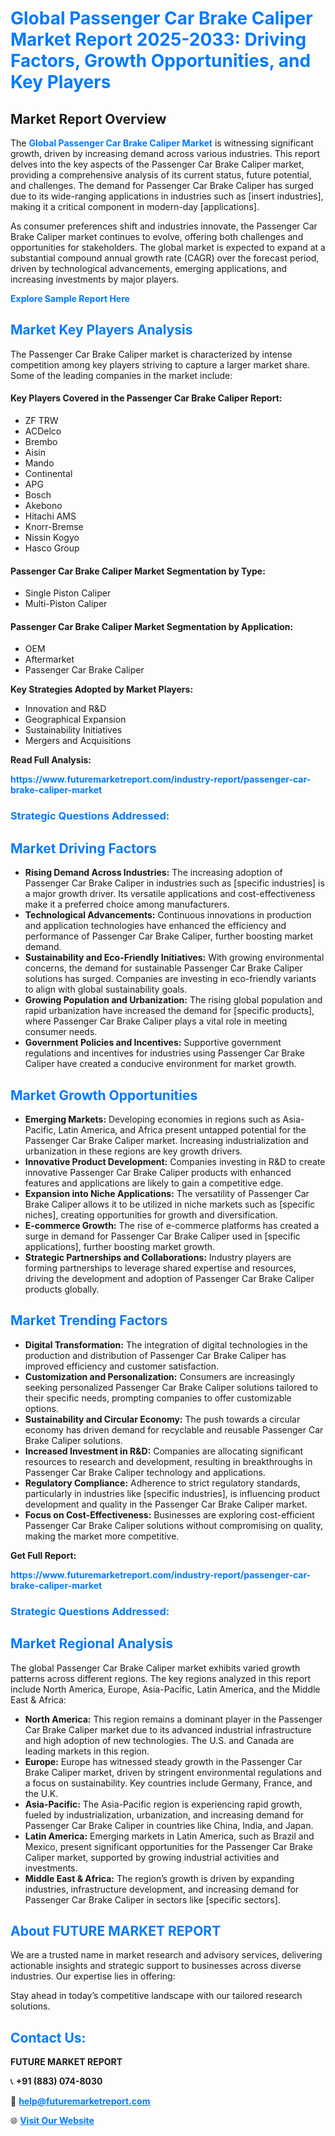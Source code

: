 <h1 style="color: #007BFF;">Global Passenger Car Brake Caliper Market Report 2025-2033: Driving Factors, Growth Opportunities, and Key Players</h1>

<section id="overview">
<h2>Market Report Overview</h2>
<p>The <a href="https://www.futuremarketreport.com/industry-report/passenger-car-brake-caliper-market" style="color: #007BFF; text-decoration: none;"><strong>Global Passenger Car Brake Caliper Market</strong></a> is witnessing significant growth, driven by increasing demand across various industries. This report delves into the key aspects of the Passenger Car Brake Caliper market, providing a comprehensive analysis of its current status, future potential, and challenges. The demand for Passenger Car Brake Caliper has surged due to its wide-ranging applications in industries such as [insert industries], making it a critical component in modern-day [applications].</p>
<p>As consumer preferences shift and industries innovate, the Passenger Car Brake Caliper market continues to evolve, offering both challenges and opportunities for stakeholders. The global market is expected to expand at a substantial compound annual growth rate (CAGR) over the forecast period, driven by technological advancements, emerging applications, and increasing investments by major players.</p>
</section>

<section id="overview">
<p><a href="https://www.futuremarketreport.com/request-sample/reportId=126678" style="color: #007BFF; text-decoration: none;"><strong>Explore Sample Report Here</strong></a></p>
</section>

<section id="key-players">
<h2 style="color: #007BFF;">Market Key Players Analysis</h2>
<p>The Passenger Car Brake Caliper market is characterized by intense competition among key players striving to capture a larger market share. Some of the leading companies in the market include:</p>
<h4>Key Players Covered in the Passenger Car Brake Caliper Report:</h4>
<ul><li>ZF TRW</li><li>ACDelco</li><li>Brembo</li><li>Aisin</li><li>Mando</li><li>Continental</li><li>APG</li><li>Bosch</li><li>Akebono</li><li>Hitachi AMS</li><li>Knorr-Bremse</li><li>Nissin Kogyo</li><li>Hasco Group</li></ul>
<h4>Passenger Car Brake Caliper Market Segmentation by Type:</h4>
<ul><li>Single Piston Caliper</li><li>Multi-Piston Caliper</li></ul>

<h4>Passenger Car Brake Caliper Market Segmentation by Application:</h4>
<ul><li>OEM</li><li>Aftermarket</li><li>Passenger Car Brake Caliper</li></ul>
<p><strong>Key Strategies Adopted by Market Players:</strong></p>
<ul>
<li>Innovation and R&D</li>
<li>Geographical Expansion</li>
<li>Sustainability Initiatives</li>
<li>Mergers and Acquisitions</li>
</ul>
</section>

<section>
<p><strong>Read Full Analysis: </strong></p><a href="https://www.futuremarketreport.com/industry-report/passenger-car-brake-caliper-market" style="color: #007BFF; text-decoration: none;"><strong>https://www.futuremarketreport.com/industry-report/passenger-car-brake-caliper-market</strong></a>
<h3 style="color: #007BFF;">Strategic Questions Addressed:</h3>
</section>

<section id="driving-factors">
<h2 style="color: #007BFF;">Market Driving Factors</h2>
<ul>
<li><strong>Rising Demand Across Industries:</strong> The increasing adoption of Passenger Car Brake Caliper in industries such as [specific industries] is a major growth driver. Its versatile applications and cost-effectiveness make it a preferred choice among manufacturers.</li>
<li><strong>Technological Advancements:</strong> Continuous innovations in production and application technologies have enhanced the efficiency and performance of Passenger Car Brake Caliper, further boosting market demand.</li>
<li><strong>Sustainability and Eco-Friendly Initiatives:</strong> With growing environmental concerns, the demand for sustainable Passenger Car Brake Caliper solutions has surged. Companies are investing in eco-friendly variants to align with global sustainability goals.</li>
<li><strong>Growing Population and Urbanization:</strong> The rising global population and rapid urbanization have increased the demand for [specific products], where Passenger Car Brake Caliper plays a vital role in meeting consumer needs.</li>
<li><strong>Government Policies and Incentives:</strong> Supportive government regulations and incentives for industries using Passenger Car Brake Caliper have created a conducive environment for market growth.</li>
</ul>
</section>

<section id="growth-opportunities">
<h2 style="color: #007BFF;">Market Growth Opportunities</h2>
<ul>
<li><strong>Emerging Markets:</strong> Developing economies in regions such as Asia-Pacific, Latin America, and Africa present untapped potential for the Passenger Car Brake Caliper market. Increasing industrialization and urbanization in these regions are key growth drivers.</li>
<li><strong>Innovative Product Development:</strong> Companies investing in R&D to create innovative Passenger Car Brake Caliper products with enhanced features and applications are likely to gain a competitive edge.</li>
<li><strong>Expansion into Niche Applications:</strong> The versatility of Passenger Car Brake Caliper allows it to be utilized in niche markets such as [specific niches], creating opportunities for growth and diversification.</li>
<li><strong>E-commerce Growth:</strong> The rise of e-commerce platforms has created a surge in demand for Passenger Car Brake Caliper used in [specific applications], further boosting market growth.</li>
<li><strong>Strategic Partnerships and Collaborations:</strong> Industry players are forming partnerships to leverage shared expertise and resources, driving the development and adoption of Passenger Car Brake Caliper products globally.</li>
</ul>
</section>

<section id="trending-factors">
<h2 style="color: #007BFF;">Market Trending Factors</h2>
<ul>
<li><strong>Digital Transformation:</strong> The integration of digital technologies in the production and distribution of Passenger Car Brake Caliper has improved efficiency and customer satisfaction.</li>
<li><strong>Customization and Personalization:</strong> Consumers are increasingly seeking personalized Passenger Car Brake Caliper solutions tailored to their specific needs, prompting companies to offer customizable options.</li>
<li><strong>Sustainability and Circular Economy:</strong> The push towards a circular economy has driven demand for recyclable and reusable Passenger Car Brake Caliper solutions.</li>
<li><strong>Increased Investment in R&D:</strong> Companies are allocating significant resources to research and development, resulting in breakthroughs in Passenger Car Brake Caliper technology and applications.</li>
<li><strong>Regulatory Compliance:</strong> Adherence to strict regulatory standards, particularly in industries like [specific industries], is influencing product development and quality in the Passenger Car Brake Caliper market.</li>
<li><strong>Focus on Cost-Effectiveness:</strong> Businesses are exploring cost-efficient Passenger Car Brake Caliper solutions without compromising on quality, making the market more competitive.</li>
</ul>
</section>

<section>
<p><strong>Get Full Report: </strong></p><a href="https://www.futuremarketreport.com/industry-report/passenger-car-brake-caliper-market" style="color: #007BFF; text-decoration: none;"><strong>https://www.futuremarketreport.com/industry-report/passenger-car-brake-caliper-market</strong></a>
<h3 style="color: #007BFF;">Strategic Questions Addressed:</h3>
</section>


<section id="regional-analysis">
<h2 style="color: #007BFF;">Market Regional Analysis</h2>
<p>The global Passenger Car Brake Caliper market exhibits varied growth patterns across different regions. The key regions analyzed in this report include North America, Europe, Asia-Pacific, Latin America, and the Middle East & Africa:</p>
<ul>
<li><strong>North America:</strong> This region remains a dominant player in the Passenger Car Brake Caliper market due to its advanced industrial infrastructure and high adoption of new technologies. The U.S. and Canada are leading markets in this region.</li>
<li><strong>Europe:</strong> Europe has witnessed steady growth in the Passenger Car Brake Caliper market, driven by stringent environmental regulations and a focus on sustainability. Key countries include Germany, France, and the U.K.</li>
<li><strong>Asia-Pacific:</strong> The Asia-Pacific region is experiencing rapid growth, fueled by industrialization, urbanization, and increasing demand for Passenger Car Brake Caliper in countries like China, India, and Japan.</li>
<li><strong>Latin America:</strong> Emerging markets in Latin America, such as Brazil and Mexico, present significant opportunities for the Passenger Car Brake Caliper market, supported by growing industrial activities and investments.</li>
<li><strong>Middle East & Africa:</strong> The region’s growth is driven by expanding industries, infrastructure development, and increasing demand for Passenger Car Brake Caliper in sectors like [specific sectors].</li>
</ul>
</section>

<footer>
<h2 style="color: #007BFF;">About FUTURE MARKET REPORT</h2>
<p>We are a trusted name in market research and advisory services, delivering actionable insights and strategic support to businesses across diverse industries. Our expertise lies in offering:</p>

<p>Stay ahead in today’s competitive landscape with our tailored research solutions.</p>

<h2 style="color: #007BFF;">Contact Us:</h2>
<p><strong>FUTURE MARKET REPORT</strong></p>
<p>📞 <strong>+91 (883) 074-8030</strong></p>
<p>📧 <strong><a href="mailto:help@futuremarketreport.com" style="color: #007BFF;">help@futuremarketreport.com</a></strong></p>
<p>🌐 <strong><a href="https://www.futuremarketreport.com/" style="color: #007BFF;">Visit Our Website</a></strong></p>
</footer>